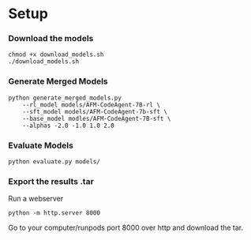 # Setup
### Download the models
```
chmod +x download_models.sh
./download_models.sh
```
### Generate Merged Models
```
python generate_merged_models.py 
    --rl_model models/AFM-CodeAgent-7B-rl \
    --sft_model models/AFM-CodeAgent-7b-sft \
    --base_model modles/AFM-CodeAgent-7B-sft \
    --alphas -2.0 -1.0 1.0 2.0
```
### Evaluate Models
```
python evaluate.py models/
```

### Export the results .tar
Run a webserver
```
python -m http.server 8000
```
Go to your computer/runpods port 8000 over http and download the tar.
